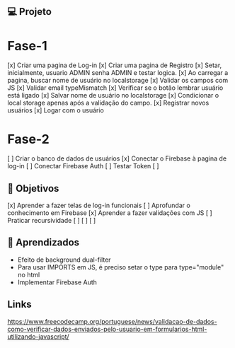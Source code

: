 ## 💻 Projeto

# Fase-1
[x] Criar uma pagina de Log-in
[x] Criar uma pagina de Registro
[x] Setar, inicialmente, usuario ADMIN senha ADMIN e testar logica.
[x] Ao carregar a pagina, buscar nome de usuário no localstorage
[x] Validar os campos com JS
[x] Validar email typeMismatch
[x] Verificar se o botão lembrar usuário está ligado
    [x] Salvar nome de usuário no localstorage
    [x] Condicionar o local storage apenas após a validação do campo.
[x] Registrar novos usuários
[x] Logar com o usuário

# Fase-2
[ ] Criar o banco de dados de usuários
[x] Conectar o Firebase à pagina de log-in
[ ] Conectar Firebase Auth
[ ] Testar Token
[ ] 

## 📝 Objetivos
[x] Aprender a fazer telas de log-in funcionais
[ ] Aprofundar o conhecimento em Firebase
[x] Aprender a fazer validações com JS
[ ] Praticar recursividade
[ ] 
[ ] 
[ ] 

## 🚀 Aprendizados
 - Efeito de background dual-filter
 - Para usar IMPORTS em JS, é preciso setar o type para type="module" no html
 - Implementar Firebase Auth



## Links
 https://www.freecodecamp.org/portuguese/news/validacao-de-dados-como-verificar-dados-enviados-pelo-usuario-em-formularios-html-utilizando-javascript/
